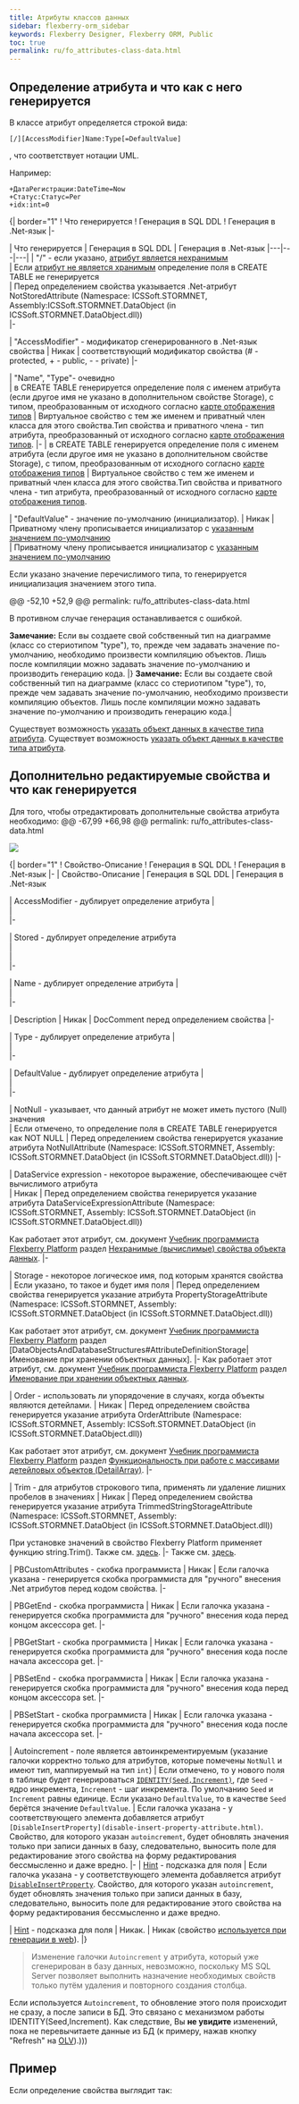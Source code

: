 ```yaml
---
title: Атрибуты классов данных
sidebar: flexberry-orm_sidebar
keywords: Flexberry Designer, Flexberry ORM, Public
toc: true
permalink: ru/fo_attributes-class-data.html
---
```

## Определение атрибута и что как с него генерируется
В классе атрибут определяется строкой вида:

```
[/][AccessModifier]Name:Type[=DefaultValue]
```

, что соответствует нотации UML.

Например: 

```
+ДатаРегистрации:DateTime=Now
+Статус:Статус=Рег
+idx:int=0
```

{| border="1" 
! Что генерируется 
! Генерация в SQL DDL 
! Генерация в .Net-язык 
|- 
 
| Что генерируется 
| Генерация в SQL DDL 
| Генерация в .Net-язык 
|---|---|---| 
| "/" - если указано, [атрибут является нехранимым](fo_not-stored-attributes.html)  
| Если [атрибут не является хранимым](fo_not-stored-attributes.html) определение поля в CREATE TABLE не генерируется  
| Перед определением свойства указывается .Net-атрибут NotStoredAttribute (Namespace: ICSSoft.STORMNET, Assembly:ICSSoft.STORMNET.DataObject (in ICSSoft.STORMNET.DataObject.dll))  
|- 
 
| "AccessModifier" - модификатор сгенерированного в .Net-язык свойства 
| Никак 
| соответствующий модификатор свойства (# - protected, + - public, - - private) 
|- 
 
| "Name", "Type"- очевидно  
| в CREATE TABLE генерируется определение поля с именем атрибута (если другое имя не указано в дополнительном свойстве Storage), с типом, преобразованным от исходного согласно  [карте отображения типов](classes-with-stereotype--typedef.html) 
| Виртуальное свойство с тем же именем и приватный член класса для этого свойства.Тип свойства и приватного члена - тип атрибута, преобразованный от исходного согласно [карте отображения типов](classes-with-stereotype--typedef.html). 
|- 
| в CREATE TABLE генерируется определение поля с именем атрибута (если другое имя не указано в дополнительном свойстве Storage), с типом, преобразованным от исходного согласно  [карте отображения типов](fd_typedef.html) 
| Виртуальное свойство с тем же именем и приватный член класса для этого свойства.Тип свойства и приватного члена - тип атрибута, преобразованный от исходного согласно [карте отображения типов](fd_typedef.html). 
 
| "DefaultValue" - значение по-умолчанию (инициализатор). 
| Никак 
| Приватному члену прописывается инициализатор с [указанным значением по-умолчанию](features-of-dafault-value-assignment.html)  
| Приватному члену прописывается инициализатор с [указанным значением по-умолчанию](fo_features-of-dafault-value-assignment.html)  
 
Если указано значение перечислимого типа, то генерируется инициализация значением этого типа. 
 
@@ -52,10 +52,9 @@ permalink: ru/fo_attributes-class-data.html
 
В противном случае генерация останавливается с ошибкой. 
 
 **Замечание:** Если вы создаете свой собственный тип на диаграмме (класс со стериотипом "type"), то, прежде чем задавать значение по-умолчанию, необходимо произвести компиляцию объектов. Лишь после компиляции можно задавать значение по-умолчанию и производить генерацию кода. 
|} 
 **Замечание:** Если вы создаете свой собственный тип на диаграмме (класс со стериотипом "type"), то, прежде чем задавать значение по-умолчанию, необходимо произвести компиляцию объектов. Лишь после компиляции можно задавать значение по-умолчанию и производить генерацию кода.| 
 
Существует возможность [указать объект данных в качестве типа атрибута](dataobject-as-attribute-type.html). 
Существует возможность [указать объект данных в качестве типа атрибута](fo_dataobject-as-attribute-type.html). 
 
## Дополнительно редактируемые свойства и что как генерируется 
Для того, чтобы отредактировать дополнительные свойства атрибута необходимо: 
@@ -67,99 +66,98 @@ permalink: ru/fo_attributes-class-data.html
 
![](/images/pages/products/flexberry-orm/attributeprops.jpg) 
 
{| border="1" 
! Свойство-Описание 
! Генерация в SQL DDL 
! Генерация в .Net-язык 
|- 
| Свойство-Описание 
| Генерация в SQL DDL 
| Генерация в .Net-язык 
 
| AccessModifier - дублирует определение атрибута 
|   
|   
|- 
 
| Stored - дублирует определение атрибута  
|    
|    
|- 
 
| Name - дублирует определение атрибута 
|   
|   
|- 
 
| Description 
| Никак 
| DocComment перед определением свойства 
|- 
 
| Type - дублирует определение атрибута 
|    
|    
|- 
 
|  DefaultValue - дублирует определение атрибута 
|    
|    
|- 
 
|  NotNull - указывает, что данный атрибут не может иметь пустого (Null) значения  
|  Если отмечено, то определение поля в CREATE TABLE генерируется как NOT NULL 
|  Перед определением свойства генерируется указание атрибута NotNullAttribute (Namespace: ICSSoft.STORMNET, Assembly: ICSSoft.STORMNET.DataObject (in ICSSoft.STORMNET.DataObject.dll)) 
|- 
 
|  DataService expression - некоторое выражение, обеспечивающее счёт вычислимого атрибута  
|  Никак 
|  Перед определением свойства генерируется указание атрибута DataServiceExpressionAttribute (Namespace: ICSSoft.STORMNET, Assembly: ICSSoft.STORMNET.DataObject (in ICSSoft.STORMNET.DataObject.dll)) 
 
 Как работает этот атрибут, см. документ [Учебник программиста Flexberry Platform](Учебник-программиста--flexberry-platform.html) раздел [Нехранимые (вычислимые) свойства объекта данных](fo_not-stored-attributes.html). 
|- 
 
|  Storage - некоторое логическое имя, под которым хранятся свойства  
|  Если указано, то такое и будет имя поля 
|  Перед определением свойства генерируется указание атрибута PropertyStorageAttribute (Namespace: ICSSoft.STORMNET, Assembly: ICSSoft.STORMNET.DataObject (in ICSSoft.STORMNET.DataObject.dll)) 
 
Как работает этот атрибут, см. документ [Учебник программиста Flexberry Platform](Учебник-программиста--flexberry-platform.html) раздел [DataObjectsAndDatabaseStructures#AttributeDefinitionStorage|Именование при хранении объектных данных]. 
|- 
Как работает этот атрибут, см. документ [Учебник программиста Flexberry Platform](Учебник-программиста--flexberry-platform.html) раздел [Именование при хранении объектных данных](fo_data-objects-and-database-structures.html). 
 
|  Order - использовать ли упорядочение в случаях, когда объекты являются детейлами. 
|  Никак 
|  Перед определением свойства генерируется указание атрибута OrderAttribute (Namespace: ICSSoft.STORMNET, Assembly: ICSSoft.STORMNET.DataObject (in ICSSoft.STORMNET.DataObject.dll)) 
 
Как работает этот атрибут, см. документ [Учебник программиста Flexberry Platform](Учебник-программиста--flexberry-platform.html) раздел [Функциональность при работе с массивами детейловых объектов (DetailArray)](fo_functionality-work-with-detail-array.html). 
|- 
 
|  Trim - для атрибутов строкового типа, применять ли удаление лишних пробелов в значениях 
|  Никак 
|  Перед определением свойства генерируется указание атрибута TrimmedStringStorageAttribute (Namespace: ICSSoft.STORMNET, Assembly: ICSSoft.STORMNET.DataObject (in ICSSoft.STORMNET.DataObject.dll)) 
 
При установке значений в свойство Flexberry Platform применяет функцию string.Trim(). 
Также см. [здесь](trimmed-string-storage.html). 
|- 
Также см. [здесь](fo_trimmed-string-storage.html). 
 
|  PBCustomAttributes - скобка программиста 
|  Никак 
|  Если галочка указана - генерируется скобка программиста для "ручного" внесения .Net атрибутов перед кодом свойства. 
|- 
 
|  PBGetEnd - скобка программиста 
|  Никак 
|  Если галочка указана - генерируется скобка программиста для "ручного" внесения кода перед концом аксессора get. 
|- 
 
|  PBGetStart - скобка программиста 
|  Никак 
|  Если галочка указана - генерируется скобка программиста для "ручного" внесения кода после начала аксессора get. 
|- 
 
|  PBSetEnd - скобка программиста 
|  Никак 
|  Если галочка указана - генерируется скобка программиста для "ручного" внесения кода перед концом аксессора set. 
|- 
 
|  PBSetStart - скобка программиста 
|  Никак 
|  Если галочка указана - генерируется скобка программиста для "ручного" внесения кода после начала аксессора set. 
|- 
 
|  Autoincrement - поле является автоинкрементируемым (указание галочки корректно только для атрибутов, которые помечены `NotNull` и имеют тип, маппируемый на тип `int`) 
|  Если отмечено, то у нового поля в таблице будет генерироваться [`IDENTITY(Seed,Increment)`](http://msdn.microsoft.com/ru-ru/library/ms186775.aspx), где `Seed` - ядро инкремента, `Increment` - шаг инкремента. По умолчанию `Seed` и `Increment` равны единице. Если указано `DefaultValue`, то в качестве `Seed` берётся значение `DefaultValue`. 
|  Если галочка указана - у соответствующего элемента добавляется атрибут `[DisableInsertProperty](disable-insert-property-attribute.html)`. Свойство, для которого указан `autoincrement`, будет обновлять значения только при записи данных в базу, следовательно, выносить поле для редактирование этого свойства на форму редактирования бессмысленно и даже вредно. 
|- 
|  [Hint](hints-for-attributes.html) - подсказка для поля 
|  Если галочка указана - у соответствующего элемента добавляется атрибут [`DisableInsertProperty`](fo_disable-insert-property-attribute.html). Свойство, для которого указан `autoincrement`, будет обновлять значения только при записи данных в базу, следовательно, выносить поле для редактирование этого свойства на форму редактирования бессмысленно и даже вредно. 
 
|  [Hint](fa_hints-for-attributes.html) - подсказка для поля 
|  Никак. 
|  Никак (свойство [используется при генерации в web](hints-for-attributes.html)). 
|} 
 
 
 
 
>Изменение галочки `Autoincrement` у атрибута, который уже сгенерирован в базу данных, невозможно, поскольку MS SQL Server позволяет выполнить назначение необходимых свойств только путём удаления и повторного создания столбца. 
 
 
Если используется `Autoincrement`, то обновление этого поля происходит не сразу, а после записи в БД. Это связано с механизмом работы  IDENTITY(Seed,Increment). Как следствие, Вы __не увидите__ изменений, пока не перевычитаете данные из БД (к примеру, нажав кнопку "Refresh" на [OLV](object-list-view.html)).</msg>))) 

 
## Пример  
Если определение свойства выглядит так: 